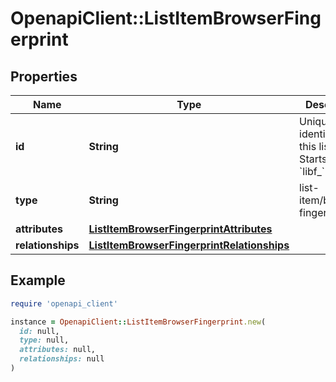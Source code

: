 # OpenapiClient::ListItemBrowserFingerprint

## Properties

| Name | Type | Description | Notes |
| ---- | ---- | ----------- | ----- |
| **id** | **String** | Unique identifier for this list item. Starts with &#x60;libf_&#x60;. | [optional] |
| **type** | **String** | list-item/browser-fingerprint | [optional] |
| **attributes** | [**ListItemBrowserFingerprintAttributes**](ListItemBrowserFingerprintAttributes.md) |  | [optional] |
| **relationships** | [**ListItemBrowserFingerprintRelationships**](ListItemBrowserFingerprintRelationships.md) |  | [optional] |

## Example

```ruby
require 'openapi_client'

instance = OpenapiClient::ListItemBrowserFingerprint.new(
  id: null,
  type: null,
  attributes: null,
  relationships: null
)
```

